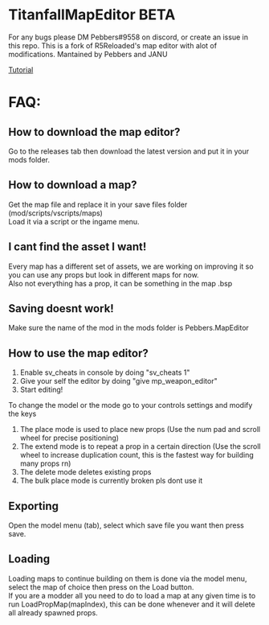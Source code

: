 # TitanfallMapEditor BETA

For any bugs please DM Pebbers#9558 on discord, or create an issue in this repo.
This is a fork of R5Reloaded's map editor with alot of modifications.
Mantained by Pebbers and JANU

[Tutorial](https://www.youtube.com/watch?v=lu1X-1ufKbc)

# FAQ:
## How to download the map editor?
Go to the releases tab then download the latest version and put it in your mods folder.

## How to download a map?
Get the map file and replace it in your save files folder (mod/scripts/vscripts/maps) <br/>
Load it via a script or the ingame menu.

## I cant find the asset I want!
Every map has a different set of assets, we are working on improving it so you can use any props but look in different maps for now. <br/>
Also not everything has a prop, it can be something in the map .bsp

## Saving doesnt work!
Make sure the name of the mod in the mods folder is Pebbers.MapEditor

## How to use the map editor?
1. Enable sv_cheats in console by doing "sv_cheats 1"
2. Give your self the editor by doing "give mp_weapon_editor"
3. Start editing!

To change the model or the mode go to your controls settings and modify the keys
1. The place mode is used to place new props (Use the num pad and scroll wheel for precise positioning)
2. The extend mode is to repeat a prop in a certain direction (Use the scroll wheel to increase duplication count, this is the fastest way for building many props rn)
3. The delete mode deletes existing props
4. The bulk place mode is currently broken pls dont use it

## Exporting
Open the model menu (tab), select which save file you want then press save.

## Loading
Loading maps to continue building on them is done via the model menu, select the map of choice then press on the Load button. <br/>
If you are a modder all you need to do to load a map at any given time is to run LoadPropMap(mapIndex), this can be done whenever and it will delete all already spawned props.
